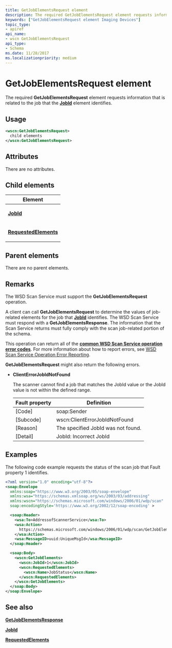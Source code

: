 ```yaml
---
title: GetJobElementsRequest element
description: The required GetJobElementsRequest element requests information that is related to the job that the JobId element identifies.
keywords: ["GetJobElementsRequest element Imaging Devices"]
topic_type:
- apiref
api_name:
- wscn GetJobElementsRequest
api_type:
- Schema
ms.date: 11/28/2017
ms.localizationpriority: medium
---
```


# GetJobElementsRequest element


The required **GetJobElementsRequest** element requests information that is related to the job that the [**JobId**](jobid.md) element identifies.

## Usage

```xml
<wscn:GetJobElementsRequest>
  child elements
</wscn:GetJobElementsRequest>
```

## Attributes

There are no attributes.

## Child elements


<table>
<colgroup>
<col width="100%" />
</colgroup>
<thead>
<tr class="header">
<th>Element</th>
</tr>
</thead>
<tbody>
<tr class="odd">
<td><p><a href="jobid.md" data-raw-source="[&lt;strong&gt;JobId&lt;/strong&gt;](jobid.md)"><strong>JobId</strong></a></p></td>
</tr>
<tr class="even">
<td><p><a href="requestedelements.md" data-raw-source="[&lt;strong&gt;RequestedElements&lt;/strong&gt;](requestedelements.md)"><strong>RequestedElements</strong></a></p></td>
</tr>
</tbody>
</table>

## Parent elements


There are no parent elements.

## Remarks

The WSD Scan Service must support the **GetJobElementsRequest** operation.

A client can call **GetJobElementsRequest** to determine the values of job-related elements for the job that [**JobId**](jobid.md) identifies. The WSD Scan Service must respond with a **GetJobElementsResponse**. The information that the Scan Service returns must fully comply with the scan job-related portion of the schema.

This operation can return all of the [**common WSD Scan Service operation error codes**](common-wsd-scan-service-operation-error-codes.md). For more information about how to report errors, see [WSD Scan Service Operation Error Reporting](wsd-scan-service-operation-error-reporting.md).

**GetJobElementsRequest** might also return the following errors.

-   **ClientErrorJobIdNotFound**

    The scanner cannot find a job that matches the JobId value or the JobId value is not within the defined range.

    | Fault property | Definition                         |
    |----------------|------------------------------------|
    | \[Code\]       | soap:Sender                        |
    | \[Subcode\]    | wscn:ClientErrorJobIdNotFound      |
    | \[Reason\]     | The specified JobId was not found. |
    | \[Detail\]     | JobId: Incorrect JobId             |

     

## Examples

The following code example requests the status of the scan job that Fault property 1 identifies.

```xml
<?xml version="1.0" encoding="utf-8"?>
<soap:Envelope
  xmlns:soap="https://www.w3.org/2003/05/soap-envelope"
  xmlns:wsa="https://schemas.xmlsoap.org/ws/2003/03/addressing"
  xmlns:wscn="https://schemas.microsoft.com/windows/2006/01/wdp/scan"
  soap:encodingStyle='https://www.w3.org/2002/12/soap-encoding' >

  <soap:Header>
    <wsa:To>AddressofScannerService</wsa:To>
    <wsa:Action>
      https://schemas.microsoft.com/windows/2006/01/wdp/scan/GetJobElements
    </wsa:Action>
    <wsa:MessageID>uuid:UniqueMsgId</wsa:MessageID>
  </soap:Header>

  <soap:Body>
    <wscn:GetJobElements>
      <wscn:JobId>1</wscn:JobId>
      <wscn:RequestedElements>
        <wscn:Name>JobStatus</wscn:Name>
      </wscn:RequestedElements>
    </wscn:GetJobElements>
  </soap:Body>
</soap:Envelope>
```

## See also


[**GetJobElementsResponse**](getjobelementsresponse.md)

[**JobId**](jobid.md)

[**RequestedElements**](requestedelements.md)

 

 






